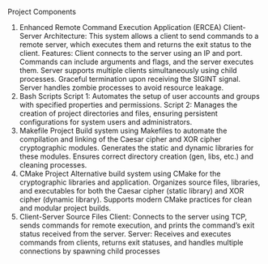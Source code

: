 Project Components
1. Enhanced Remote Command Execution Application (ERCEA)
    Client-Server Architecture: This system allows a client to send commands to a remote server, which executes them and returns the exit status to the client.
   Features:
    Client connects to the server using an IP and port.
    Commands can include arguments and flags, and the server executes them.
    Server supports multiple clients simultaneously using child processes.
    Graceful termination upon receiving the SIGINT signal.
    Server handles zombie processes to avoid resource leakage.
2. Bash Scripts
    Script 1: Automates the setup of user accounts and groups with specified properties and permissions.
    Script 2: Manages the creation of project directories and files, ensuring persistent configurations for system users and administrators.
3. Makefile Project
    Build system using Makefiles to automate the compilation and linking of the Caesar cipher and XOR cipher cryptographic modules.
    Generates the static and dynamic libraries for these modules.
    Ensures correct directory creation (gen, libs, etc.) and cleaning processes.
4. CMake Project
    Alternative build system using CMake for the cryptographic libraries and application.
    Organizes source files, libraries, and executables for both the Caesar cipher (static library) and XOR cipher (dynamic library).
    Supports modern CMake practices for clean and modular project builds.
5. Client-Server Source Files
    Client: Connects to the server using TCP, sends commands for remote execution, and prints the command’s exit status received from the server.
    Server: Receives and executes commands from clients, returns exit statuses, and handles multiple connections by spawning child processes
